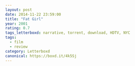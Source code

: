 ```yaml
---
layout: post 
date: 2014-11-22 23:59:00
title: "Fat Girl"
year: 2001
rating: 0.7
tags_letterboxd: narrative, torrent, download, HDTV, NYC
tags:
  - film
  - review
category: Letterboxd
canonical: https://boxd.it/4k5Sj
---
```

